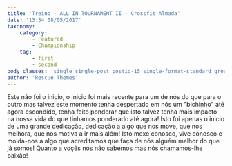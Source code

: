 ```yaml
---
title: 'Treino - ALL IN TOURNAMENT II - Crossfit Almada'
date: '13:34 08/05/2017'
taxonomy:
    category:
        - Featured
        - Championship
    tag:
        - first
        - second
body_classes: 'single single-post postid-15 single-format-standard group-blog'
author: 'Rescue Themes'
---
```


Este não foi o inicio, o inicio foi mais recente para um de nós do que para o outro mas talvez este momento tenha despertado em nós um "bichinho" até agora escondido, tenha feito ponderar que isto talvez tenha mais impacto na nossa vida do que tinhamos ponderado até agora!
Isto foi apenas o inicio de uma grande dedicação, dedicação a algo que nos move, que nos melhora, que nos motiva a ir mais além!
Isto mexe conosco, vive conosco e molda-nos a algo que acreditamos que faça de nós alguém melhor do que já somos!
Quanto a voçês nós não sabemos mas nós chamamos-lhe paixão!
